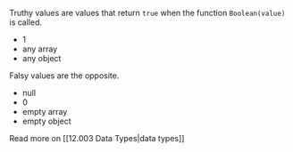 Truthy values are values that return `true` when the function `Boolean(value)` is called.
- 1
- any array
- any object

Falsy values are the opposite.
- null
- 0
- empty array
- empty object

Read more on [[12.003 Data Types|data types]]